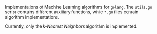 Implementations of Machine Learning algorithms for `golang`. The `utils.go` script contains different auxiliary functions, while `*.go` files contain algorithm implementations.

Currently, only the *k-Nearest Neighbors* algorithm is implemented.
